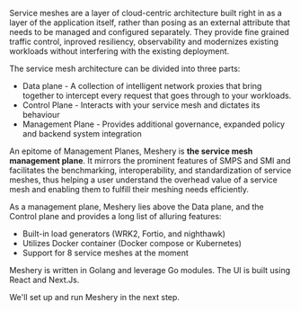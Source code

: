 Service meshes are a layer of cloud-centric architecture built right in as a layer of the application itself, rather than posing as an external attribute that needs to be managed and configured separately. They provide fine grained traffic control, inproved resiliency, observability and modernizes existing workloads without interfering with the existing deployment.

The service mesh architecture can be divided into three parts:

* Data plane - A collection of intelligent network proxies that bring together to intercept every request that goes through to your workloads.
* Control Plane - Interacts with your service mesh and dictates its behaviour
* Management Plane - Provides additional governance, expanded policy  and backend system integration

An epitome of Management Planes, Meshery is **the service mesh management plane**. It mirrors the prominent features of SMPS and SMI and facilitates the benchmarking, interoperability, and standardization of service meshes, thus helping a user understand the overhead value of a service mesh and enabling them to fulfill their meshing needs efficiently.

As a management plane, Meshery lies above the Data plane, and the Control plane and provides a long list of alluring features:

- Built-in load generators (WRK2, Fortio, and nighthawk)
- Utilizes Docker container (Docker compose or Kubernetes)
- Support for 8 service meshes at the moment

Meshery is written in Golang and leverage Go modules. The UI is built using React and Next.Js.

We'll set up and run Meshery in the next step.

